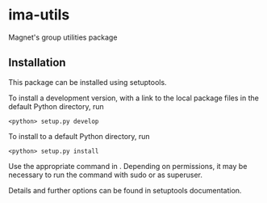 # ima-utils
Magnet's group utilities package

## Installation

This package can be installed using setuptools.

To install a development version, with a link to the local package files in the
default Python directory, run

    <python> setup.py develop

To install to a default Python directory, run

    <python> setup.py install

Use the appropriate command in <python>. Depending on permissions, it may be
necessary to run the command with sudo or as superuser.

Details and further options can be found in setuptools documentation.
